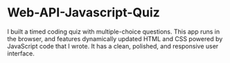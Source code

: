 # Web-API-Javascript-Quiz
I built a timed coding quiz with multiple-choice questions. This app runs in the browser, and features dynamically updated HTML and CSS powered by JavaScript code that I wrote. It has a clean, polished, and responsive user interface.
